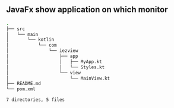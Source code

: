## JavaFx  show  application on which monitor

``` bash
.
├── src
│   └── main
│       └── kotlin
│           └── com
│               └── iezview
│                   ├── app
│                   │   ├── MyApp.kt
│                   │   └── Styles.kt
│                   └── view
│                       └── MainView.kt
├── README.md
└── pom.xml

7 directories, 5 files
```

